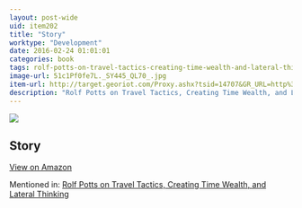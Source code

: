 ```yaml
---
layout: post-wide
uid: item202
title: "Story"
worktype: "Development"
date: 2016-02-24 01:01:01
categories: book
tags: rolf-potts-on-travel-tactics-creating-time-wealth-and-lateral-thinking
image-url: 51c1Pf0fe7L._SY445_QL70_.jpg
item-url: http://target.georiot.com/Proxy.ashx?tsid=14707&GR_URL=http%3A%2F%2Fwww.amazon.com%2FStory-Structure-Substance-Principles-Screenwriting-ebook%2Fdp%2FB0042FZVOY%2F
description: "Rolf Potts on Travel Tactics, Creating Time Wealth, and Lateral Thinking"
---
```

<a href="http://target.georiot.com/Proxy.ashx?tsid=14707&GR_URL=http%3A%2F%2Fwww.amazon.com%2FStory-Structure-Substance-Principles-Screenwriting-ebook%2Fdp%2FB0042FZVOY%2F" target="blank"><img src="../../../../img/thumbs/51c1Pf0fe7L._SY445_QL70_.jpg" class="prod-img"></a>
<h2>Story</h2>
<p><a class="btn btn-primary" href="http://target.georiot.com/Proxy.ashx?tsid=14707&GR_URL=http%3A%2F%2Fwww.amazon.com%2FStory-Structure-Substance-Principles-Screenwriting-ebook%2Fdp%2FB0042FZVOY%2F" target="blank">View on Amazon</a><p>
<p>Mentioned in: <a href="http://fourhourworkweek.com/2014/11/04/rolf-potts/" target="blank">Rolf Potts on Travel Tactics, Creating Time Wealth, and Lateral Thinking</a></p>
